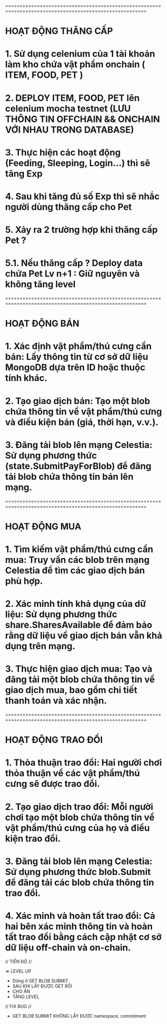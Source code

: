 =======================================================================================================

# HOẠT ĐỘNG THĂNG CẤP

# 1. Sử dụng celenium của 1 tài khoản làm kho chứa vật phẩm onchain ( ITEM, FOOD, PET )

# 2. DEPLOY ITEM, FOOD, PET lên celenium mocha testnet (LƯU THÔNG TIN OFFCHAIN && ONCHAIN VỚI NHAU TRONG DATABASE)

# 3. Thực hiện các hoạt động (Feeding, Sleeping, Login...) thì sẽ tăng Exp

# 4. Sau khi tăng đủ số Exp thì sẽ nhắc người dùng thăng cấp cho Pet

# 5. Xảy ra 2 trường hợp khi thăng cấp Pet ?

# 5.1. Nếu thăng cấp ? Deploy data chứa Pet Lv n+1 : Giữ nguyên và không tăng level

=======================================================================================================

# HOẠT ĐỘNG BÁN

# 1. Xác định vật phẩm/thú cưng cần bán: Lấy thông tin từ cơ sở dữ liệu MongoDB dựa trên ID hoặc thuộc tính khác.

# 2. Tạo giao dịch bán: Tạo một blob chứa thông tin về vật phẩm/thú cưng và điều kiện bán (giá, thời hạn, v.v.).

# 3. Đăng tải blob lên mạng Celestia: Sử dụng phương thức (state.SubmitPayForBlob) để đăng tải blob chứa thông tin bán lên mạng.

=======================================================================================================

# HOẠT ĐỘNG MUA

# 1. Tìm kiếm vật phẩm/thú cưng cần mua: Truy vấn các blob trên mạng Celestia để tìm các giao dịch bán phù hợp.

# 2. Xác minh tính khả dụng của dữ liệu: Sử dụng phương thức share.SharesAvailable để đảm bảo rằng dữ liệu về giao dịch bán vẫn khả dụng trên mạng.

# 3. Thực hiện giao dịch mua: Tạo và đăng tải một blob chứa thông tin về giao dịch mua, bao gồm chi tiết thanh toán và xác nhận.

=======================================================================================================

# HOẠT ĐỘNG TRAO ĐỔI

# 1. Thỏa thuận trao đổi: Hai người chơi thỏa thuận về các vật phẩm/thú cưng sẽ được trao đổi.

# 2. Tạo giao dịch trao đổi: Mỗi người chơi tạo một blob chứa thông tin về vật phẩm/thú cưng của họ và điều kiện trao đổi.

# 3. Đăng tải blob lên mạng Celestia: Sử dụng phương thức blob.Submit để đăng tải các blob chứa thông tin trao đổi.

# 4. Xác minh và hoàn tất trao đổi: Cả hai bên xác minh thông tin và hoàn tất trao đổi bằng cách cập nhật cơ sở dữ liệu off-chain và on-chain.

// TIẾN ĐỘ //

=> LEVEL UP

- Dừng ở GET BLOB SUBMIT
- SAU KHI LẤY ĐƯỢC GET RỒI
- CHO ĂN
- TĂNG LEVEL

// FIX BUG //

- GET BLOB SUBMIT KHÔNG LẤY ĐƯỢC namespace, commitment
